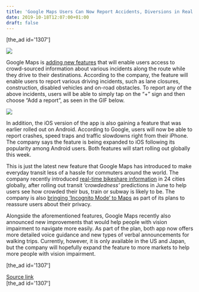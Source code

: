```yaml
---
title: 'Google Maps Users Can Now Report Accidents, Diversions in Real Time'
date: 2019-10-18T12:07:00+01:00
draft: false
---
```


\[the\_ad id='1307'\]  
  

  
![](https://beebom.com/wp-content/uploads/2019/03/google-maps-update.jpg)

Google Maps is [adding new features](https://blog.google/products/maps/new-ways-report-driving-incidents-google-maps/) that will enable users access to crowd-sourced information about various incidents along the route while they drive to their destinations. According to the company, the feature will enable users to report various driving incidents, such as lane closures, construction, disabled vehicles and on-road obstacles. To report any of the above incidents, users will be able to simply tap on the “+” sign and then choose “Add a report”, as seen in the GIF below.  

![](https://media.giphy.com/media/d6FClsKqjereTF9k65/giphy.gif)

In addition, the iOS version of the app is also gaining a feature that was earlier rolled out on Android. According to Google, users will now be able to report crashes, speed traps and traffic slowdowns right from their iPhone. The company says the feature is being expanded to iOS following its popularity among Android users. Both features will start rolling out globally this week.  

This is just the latest new feature that Google Maps has introduced to make everyday transit less of a hassle for commuters around the world. The company recently introduced [real-time bikeshare information](https://beebom.com/google-maps-real-time-bikeshare-information/) in 24 cities globally, after rolling out transit _‘crowdedness’_ predictions in June to help users see how crowded their bus, train or subway is likely to be. The company is also [bringing ‘Incognito Mode’ to Maps](https://beebom.com/google-maps-incognito-mode-rolling-out/) as part of its plans to reassure users about their privacy.  

Alongside the aforementioned features, Google Maps recently also announced new improvements that would help people with vision impairment to navigate more easily. As part of the plan, both app now offers more detailed voice guidance and new types of verbal announcements for walking trips. Currently, however, it is only available in the US and Japan, but the company will hopefully expand the feature to more markets to help more people with vision impairment.  

  
\[the\_ad id='1307'\]  
  
[Source link](https://beebom.com/google-maps-report-accident-diversions-real-time/)  
\[the\_ad id='1307'\]